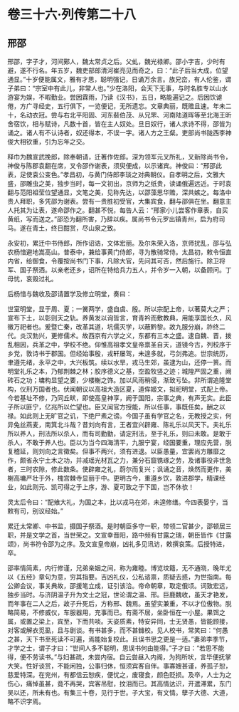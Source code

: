# 卷三十六·列传第二十八

## 邢邵

邢邵，字子才，河间鄚人，魏太常贞之后。父虬，魏光禄卿。邵小字吉，少时有避，遂不行名。年五岁，魏吏部郎清河崔亮见而奇之，曰：“此子后当大成，位望通显。”十岁便能属文，雅有才思，聪明强记，日诵万余言。族兄峦，有人伦鉴，谓子弟曰：“宗室中有此儿，非常人也。”少在洛阳，会天下无事，与时名胜专以山水游宴为娱，不暇勤业。尝因霖雨，乃读《汉书》，五日，略能遍记之。后因饮谑倦，方广寻经史，五行俱下，一览便记，无所遗忘。文章典丽，既赡且速。年未二十，名动衣冠。尝与右北平阳固、河东裴伯茂、从兄罘、河南陆道晖等至北海王昕舍宿饮，相与赋诗，凡数十首，皆在主人奴处。旦日奴行，诸人求诗不得，邵皆为诵之。诸人有不认诗者，奴还得本，不误一字。诸人方之王粲。吏部尚书陇西李神俊大相钦重，引为忘年之交。

释巾为魏宣武挽郎，除奉朝请，迁著作佐郎。深为领军元叉所礼，叉新除尚书令，神俊与陈郡袁翻在席，叉令邵作谢表，须臾便成，以示诸宾。神俊曰：“邢邵此表，足使袁公变色。”孝昌初，与黄门侍郎李琰之对典朝仪。自孝明之后，文雅大盛，邵雕虫之美，独步当时，每一文初出，京师为之纸贵，读诵俄遍远近。于时袁翻与范阳祖莹位望通显，文笔之美，见称先达，以邵藻思华赡，深共嫉之。每洛中贵人拜职，多凭邵为谢表。尝有一贵胜初受官，大集宾食，翻与邵俱在坐。翻意主人托其为让表，遂命邵作之。翻甚不悦，每告人云：“邢家小儿尝客作章表，自买黄纸，写而送之。”邵恐为翻所害，乃辞以疾。属尚书令元罗出镇青州，启为府司马。遂在青土，终日酣赏，尽山泉之致。

永安初，累迁中书侍郎，所作诏诰，文体宏丽。及尔朱荣入洛，京师扰乱，邵与弘农杨愔避地嵩高山。普泰中，兼给事黄门侍郎，寻为散骑常侍。太昌初，敕令恒直内省，给御食，令覆按尚书门下事，凡除大官，先问其可否，然后施行。除卫将军、国子祭酒。以亲老还乡，诏所在特给兵力五人，并令岁一入朝，以备顾问。丁母忧，哀毁过礼。

后杨愔与魏收及邵请置学及修立明堂，奏曰：

世室明堂，显于周、夏；一黉两学，盛自虞、殷。所以宗配上帝，以著莫大之严；宣布下土，以彰则天之轨。养黄发以询哲言，育青衿而敷教典，用能享国长久，风徽万祀者也。爰暨亡秦，改革其道，坑儒灭学，以蔽黔黎。故九服分崩，祚终二代。炎汉勃兴，更修儒术。故西京有六学之义，东都有三本之盛。逮自魏、晋，拨乱相因，兵革之中，学校不绝。仰惟高祖孝文皇帝禀圣自天，道镜今古，列校序于乡党，敦诗书于郡国。但经始事殷，戎轩屡驾，未遑多就，弓剑弗追。世宗统历，聿遵先绪，永平之中，大兴板筑。续以水旱，戎马生郊，虽逮为山，还停一篑。而明堂礼乐之本，乃郁荆棘之林；胶序德义之基，空盈牧竖之迹；城隍严固之重，阙砖石之功；墉构显望之要，少楼榭之饰。加以风雨稍侵，渐致亏坠。非所谓追隆堂构，仪刑万国者也。伏闻朝议以高祖大造区夏，道侔姬文，拟祀明堂，式配上帝。今若基址不修，乃同丘畎，即使高皇神享，阙于国阳，宗事之典，有声无实。此臣子所以匪宁，亿兆所以伫望也。臣又闻官方授能，所以任事，事既任矣，酬之以禄。如此则上无旷官之讥，下绝尸素之谤。今国子虽有学官之名，无教授之实，何异兔丝燕麦，南箕北斗哉？昔刘向有言，王者宜兴辟雍、陈礼乐以风天下。夫礼乐所以养人，刑法所以杀人，而有司勤勤，请定刑法，至于礼乐，则曰未敢。是敢于杀人，不敢于养人也。臣以为当今四海清平，九服宁宴，经国要重，理应先营，脱复稽延，则刘向之言徵矣。但事不两兴，须有进退。以臣愚量，宜罢尚方雕靡之作，颇省永宁土木之功，并减瑶光材瓦之力，兼分石窟镌琢之劳，及诸事役非世急者，三时农隙，修此数条。使辟雍之礼，蔚尔而复兴；讽诵之音，焕然而更作，美榭高墉严壮于外，槐宫棘寺显丽于中。更明古今，重遵乡饮，敦进郡学，精课经业，如此则元、凯可得之于上序，游、夏可致之于下国，岂不休欤！

灵太后令曰：“配飨大礼，为国之本，比以戎马在郊，未遑修缮。今四表晏宁，当敕有司，别议经始。”

累迁太常卿、中书监，摄国子祭酒。是时朝臣多守一职，带领二官甚少，邵顿居三职，并是文学之首，当世荣之。文宣幸晋阳，路中频有甘露之瑞，朝臣皆作《甘露颂》，尚书符令邵为之序。及文宣皇帝崩，凶礼多见讯访，敕撰哀策。后授特进，卒。

邵率情简素，内行修谨，兄弟亲姻之间，称为雍睦。博览坟籍，无不通晓，晚年尤以《五经》章句为意，穷其指要。吉凶礼仪，公私谘禀，质疑去惑，为世指南。每公卿会议，事关典故，邵援笔立成，证引该洽。帝命朝章，取定俄顷。词致宏远，独步当时。与济阴温子升为文士之冠，世论谓之温、邢。巨鹿魏收，虽天才艳发，而年事在二人之后，故子升死后，方称邢、魏焉。虽望实兼重，不以才位傲物。脱略简易，不修威仪，车服器用，充事而已。有斋不居，坐卧恒在一小屋。果饵之属，或置之梁上，宾至，下而共啖。天姿质素，特安异同，士无贤愚，皆能顾接，对客或解衣觅虱，且与剧谈。有书甚多，而不甚雠校。见人校书，常笑曰：“何愚之甚，天下书至死读不可遍，焉能始复校此。且误书思之更是一适。”妻弟李季节，才学之士，谓子才曰：“世间人多不聪明，思误书何由能得。”子才曰：“若思不能得，便不劳读书。”与妇甚疏，未尝内宿。自云尝昼入内阁，为狗所吠，言毕便抚掌大笑。性好谈赏，不能闲独，公事归休，恒须宾客自伴。事寡嫂甚谨，养孤子恕，慈爱特深。在兖州，有都信云恕疾，便忧之，废寝食，颜色贬损。及卒，人士为之伤心，痛悼虽甚，竟不再哭，宾客吊慰，抆泪而已。其高情达识，开遣滞累，东门吴以还，所未有也。有集三十卷，见行于世。子大宝，有文情。孽子大德、大道，略不识字焉。

